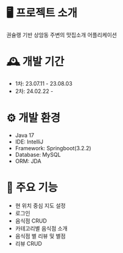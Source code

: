 # 🖥️ 프로젝트 소개

권슐랭 기반 상암동 주변의 맛집소개 어플리케이션


# 🕰️ 개발 기간

- 1차: 23.07.11 - 23.08.03
- 2차: 24.02.22 - 

# ⚙️ 개발 환경
- Java 17
- IDE: IntelliJ
- Framework: Springboot(3.2.2)
- Database: MySQL
- ORM: JDA

# 📌 주요 기능
- 현 위치 중심 지도 설정
- 로그인
- 음식점 CRUD
- 카테고리별 음식점 소개
- 음식점 별 리뷰 및 별점
- 리뷰 CRUD
